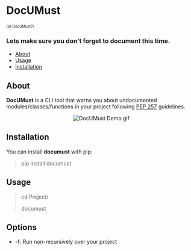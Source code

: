 # DocUMust
<p style="font-size:10px">(or DocuMust?)</p>

### Lets make sure you don't forget to document this time.

- [About](#about)
- [Usage](#usage)
- [Installation](#installation)

## About
<b>DocUMust</b> is a CLI tool that warns you about
undocumented modules/classes/functions in your project
following [PEP 257](#https://www.python.org/dev/peps/pep-0257)
guidelines.

<p align="center">
    <img src="https://raw.githubusercontent.com/tsarpaul/documust/master/documust-gif.gif" alt="DocUMust Demo gif">
</p>

## Installation

You can install <b>documust</b> with pip:

> pip install documust


## Usage

> cd Project/
>
> documust


## Options

- -f: Run non-recursively over your project
